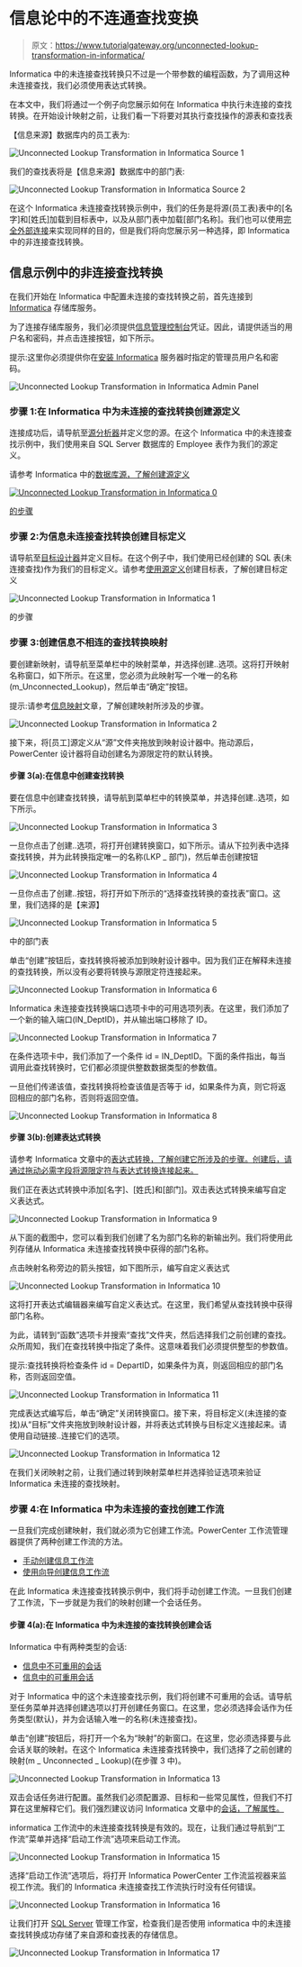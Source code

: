 # 信息论中的不连通查找变换

> 原文：<https://www.tutorialgateway.org/unconnected-lookup-transformation-in-informatica/>

Informatica 中的未连接查找转换只不过是一个带参数的编程函数，为了调用这种未连接查找，我们必须使用表达式转换。

在本文中，我们将通过一个例子向您展示如何在 Informatica 中执行未连接的查找转换。在开始设计映射之前，让我们看一下将要对其执行查找操作的源表和查找表

【信息来源】数据库内的员工表为:

![Unconnected Lookup Transformation in Informatica Source 1](img/0ff8d03a63d3f2d830c98da1fdb1ad4e.png)

我们的查找表将是【信息来源】数据库中的部门表:

![Unconnected Lookup Transformation in Informatica Source 2](img/ad381458ba62b31c1adda685a07425df.png)

在这个 Informatica 未连接查找转换示例中，我们的任务是将源(员工表)表中的[名字]和[姓氏]加载到目标表中，以及从部门表中加载[部门名称]。我们也可以使用[完全外部连接](https://www.tutorialgateway.org/full-outer-join-in-informatica/)来实现同样的目的，但是我们将向您展示另一种选择，即 Informatica 中的非连接查找转换。

## 信息示例中的非连接查找转换

在我们开始在 Informatica 中配置未连接的查找转换之前，首先连接到 [Informatica](https://www.tutorialgateway.org/informatica/) 存储库服务。

为了连接存储库服务，我们必须提供[信息管理控制台](https://www.tutorialgateway.org/informatica-admin-console/)凭证。因此，请提供适当的用户名和密码，并点击连接按钮，如下所示。

提示:这里你必须提供你在[安装 Informatica](https://www.tutorialgateway.org/how-to-install-informatica/) 服务器时指定的管理员用户名和密码。

![Unconnected Lookup Transformation in Informatica Admin Panel](img/94f8d80d63361b2bfd960a0a92f0d45f.png)

### 步骤 1:在 Informatica 中为未连接的查找转换创建源定义

连接成功后，请导航至[源分析器](https://www.tutorialgateway.org/informatica-source-analyzer/)并定义您的源。在这个 Informatica 中的未连接查找示例中，我们使用来自 SQL Server 数据库的 Employee 表作为我们的源定义。

请参考 Informatica 中的[数据库源，了解创建源定义](https://www.tutorialgateway.org/database-source-in-informatica/)

[![Unconnected Lookup Transformation in Informatica 0](img/d0799f4d0e86e9c4553a07cb49be65be.png)](https://www.tutorialgateway.org/database-source-in-informatica/)

[的步骤](https://www.tutorialgateway.org/database-source-in-informatica/)

### 步骤 2:为信息未连接查找转换创建目标定义

请导航至[目标设计器](https://www.tutorialgateway.org/target-designer-in-informatica/)并定义目标。在这个例子中，我们使用已经创建的 SQL 表(未连接查找)作为我们的目标定义。请参考[使用源定义](https://www.tutorialgateway.org/create-informatica-target-table-using-source-definition/)创建目标表，了解创建目标定义

![Unconnected Lookup Transformation in Informatica 1](img/3f05bc648563be56f925a31028899338.png)

的步骤

### 步骤 3:创建信息不相连的查找转换映射

要创建新映射，请导航至菜单栏中的映射菜单，并选择创建..选项。这将打开映射名称窗口，如下所示。在这里，您必须为此映射写一个唯一的名称(m_Unconnected_Lookup)，然后单击“确定”按钮。

提示:请参考[信息映射](https://www.tutorialgateway.org/informatica-mapping/)文章，了解创建映射所涉及的步骤。

![Unconnected Lookup Transformation in Informatica 2](img/b9e3ebecece0f3f1eacf4ecae252f991.png)

接下来，将[员工]源定义从“源”文件夹拖放到映射设计器中。拖动源后，PowerCenter 设计器将自动创建名为源限定符的默认转换。

#### 步骤 3(a):在信息中创建查找转换

要在信息中创建查找转换，请导航到菜单栏中的转换菜单，并选择创建..选项，如下所示。

![Unconnected Lookup Transformation in Informatica 3](img/bd138d4cf02d048d7f064a57ba969061.png)

一旦你点击了创建..选项，将打开创建转换窗口，如下所示。请从下拉列表中选择查找转换，并为此转换指定唯一的名称(LKP _ 部门)，然后单击创建按钮

![Unconnected Lookup Transformation in Informatica 4](img/256cd4933d84bb0667a9eaaf812256e4.png)

一旦你点击了创建..按钮，将打开如下所示的“选择查找转换的查找表”窗口。这里，我们选择的是【来源】

![Unconnected Lookup Transformation in Informatica 5](img/cc1834b24364d90efd479ec1eab0f0de.png)

中的部门表

单击“创建”按钮后，查找转换将被添加到映射设计器中。因为我们正在解释未连接的查找转换，所以没有必要将转换与源限定符连接起来。

![Unconnected Lookup Transformation in Informatica 6](img/5850b93b403e5ecc073a580591dc8606.png)

Informatica 未连接查找转换端口选项卡中的可用选项列表。在这里，我们添加了一个新的输入端口(IN_DeptID)，并从输出端口移除了 ID。

![Unconnected Lookup Transformation in Informatica 7](img/70ff47602dad3c7a94a65ad295f687be.png)

在条件选项卡中，我们添加了一个条件 id = IN_DeptID。下面的条件指出，每当调用此查找转换时，它们都必须提供整数数据类型的参数值。

一旦他们传递该值，查找转换将检查该值是否等于 id，如果条件为真，则它将返回相应的部门名称，否则将返回空值。

![Unconnected Lookup Transformation in Informatica 8](img/d8d7018458877e739bfb7f5d6333de93.png)

#### 步骤 3(b):创建表达式转换

请参考 Informatica 文章中的[表达式转换，了解创建它所涉及的步骤。创建后，请通过拖动必需字段将源限定符与表达式转换连接起来。](https://www.tutorialgateway.org/expression-transformation-in-informatica/)

我们正在表达式转换中添加[名字]、[姓氏]和[部门]。双击表达式转换来编写自定义表达式。

![Unconnected Lookup Transformation in Informatica 9](img/af59cb12223ffa0e14594cb1b38a59d0.png)

从下面的截图中，您可以看到我们创建了名为部门名称的新输出列。我们将使用此列存储从 Informatica 未连接查找转换中获得的部门名称。

点击映射名称旁边的箭头按钮，如下图所示，编写自定义表达式

![Unconnected Lookup Transformation in Informatica 10](img/37148c1b9c825b42ec9b2f709dce8df9.png)

这将打开表达式编辑器来编写自定义表达式。在这里，我们希望从查找转换中获得部门名称。

为此，请转到“函数”选项卡并搜索“查找”文件夹，然后选择我们之前创建的查找。众所周知，我们在查找转换中指定了条件。这意味着我们必须提供整型的参数值。

提示:查找转换将检查条件 id = DepartID，如果条件为真，则返回相应的部门名称，否则返回空值。

![Unconnected Lookup Transformation in Informatica 11](img/e146c2391ce3bddde1b8af748dacef16.png)

完成表达式编写后，单击“确定”关闭转换窗口。接下来，将目标定义(未连接的查找)从“目标”文件夹拖放到映射设计器，并将表达式转换与目标定义连接起来。请使用自动链接..连接它们的选项。

![Unconnected Lookup Transformation in Informatica 12](img/db1ea8533c4c30461451c27f5cc5f85f.png)

在我们关闭映射之前，让我们通过转到映射菜单栏并选择验证选项来验证 Informatica 未连接的查找映射。

### 步骤 4:在 Informatica 中为未连接的查找创建工作流

一旦我们完成创建映射，我们就必须为它创建工作流。PowerCenter 工作流管理器提供了两种创建工作流的方法。

*   [手动创建信息工作流](https://www.tutorialgateway.org/informatica-workflow/)
*   [使用向导创建信息工作流](https://www.tutorialgateway.org/informatica-workflow-using-wizard/)

在此 Informatica 未连接查找转换示例中，我们将手动创建工作流。一旦我们创建了工作流，下一步就是为我们的映射创建一个会话任务。

#### 步骤 4(a):在 Informatica 中为未连接的查找转换创建会话

Informatica 中有两种类型的会话:

*   [信息中不可重用的会话](https://www.tutorialgateway.org/session-in-informatica/)
*   [信息中的可重用会话](https://www.tutorialgateway.org/reusable-session-in-informatica/)

对于 Informatica 中的这个未连接查找示例，我们将创建不可重用的会话。请导航至任务菜单并选择创建选项以打开创建任务窗口。在这里，您必须选择会话作为任务类型(默认)，并为会话输入唯一的名称(未连接查找)。

单击“创建”按钮后，将打开一个名为“映射”的新窗口。在这里，您必须选择要与此会话关联的映射。在这个 Informatica 未连接查找转换中，我们选择了之前创建的映射(m _ Unconnected _ Lookup)(在步骤 3 中)。

![Unconnected Lookup Transformation in Informatica 13](img/c95e4fc2a32aa0d8e94757e51291c3f5.png)

双击会话任务进行配置。虽然我们必须配置源、目标和一些常见属性，但我们不打算在这里解释它们。我们强烈建议访问 Informatica 文章中的[会话，了解属性。](https://www.tutorialgateway.org/session-in-informatica/)

informatica 工作流中的未连接查找转换是有效的。现在，让我们通过导航到“工作流”菜单并选择“启动工作流”选项来启动工作流。

![Unconnected Lookup Transformation in Informatica 15](img/3bf6a4eaf7c901645c5ec86eeb423a11.png)

选择“启动工作流”选项后，将打开 Informatica PowerCenter 工作流监视器来监视工作流。我们的 Informatica 未连接查找工作流执行时没有任何错误。

![Unconnected Lookup Transformation in Informatica 16](img/a57d5961be8b02ed498ecd2bd81958a6.png)

让我们打开 [SQL Server](https://www.tutorialgateway.org/sql/) 管理工作室，检查我们是否使用 informatica 中的未连接查找转换成功存储了来自源和查找表的存储信息。

![Unconnected Lookup Transformation in Informatica 17](img/83c88461aa719a2448df006d8928b177.png)